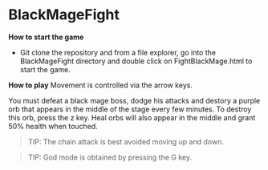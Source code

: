 # BlackMageFight

**How to start the game**
- Git clone the repository and from a file explorer, go into the BlackMageFight directory and double click on FightBlackMage.html to start the game.

**How to play**
Movement is controlled via the arrow keys.

You must defeat a black mage boss, dodge his attacks and destory a purple orb that appears in the middle of the stage every few minutes. To destroy this orb, press the z key.
Heal orbs will also appear in the middle and grant 50% health when touched.

> TIP: The chain attack is best avoided moving up and down.

> TIP: God mode is obtained by pressing the G key.